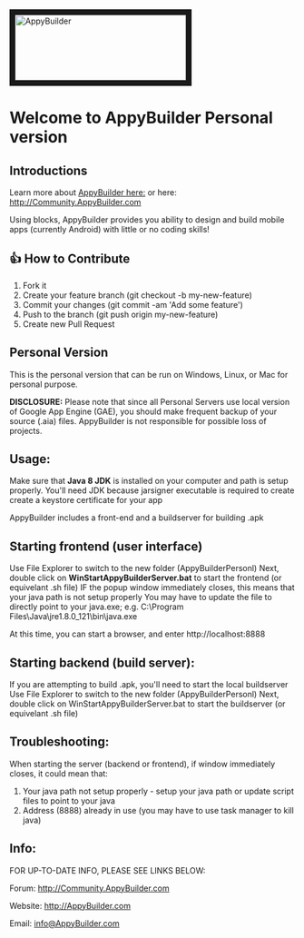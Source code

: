 <img src="https://github.com/AppyBuilder/AppyBuilder-Source/blob/master/appinventor/aiplayapp/assets/Title.png" alt="AppyBuilder" width="301" height="115" border="10" />

# Welcome to AppyBuilder Personal version

## Introductions

Learn more about [AppyBuilder here:](http://help.AppyBuilder.com) or here: http://Community.AppyBuilder.com

Using blocks, AppyBuilder provides you ability to design and build mobile apps (currently Android) with little or no coding skills!
<img src="https://help.appybuilder.com/assets/tutRatingBar3.png" alt="" />

## 👍 How to Contribute
1. Fork it
2. Create your feature branch (git checkout -b my-new-feature)
3. Commit your changes (git commit -am 'Add some feature')
4. Push to the branch (git push origin my-new-feature)
5. Create new Pull Request

## Personal Version
This is the personal version that can be run on Windows, Linux, or Mac for personal purpose.

  **DISCLOSURE:** Please note that since all Personal Servers use local version of Google App Engine (GAE), you should make frequent backup of your source (.aia) files. AppyBuilder is not responsible for possible loss of projects.

## Usage:
Make sure that **Java 8 JDK** is installed on your computer and path is setup properly.
You'll need JDK because jarsigner executable is required to create create a keystore certificate for your app

AppyBuilder includes a front-end and a buildserver for building .apk

## Starting frontend (user interface)
Use File Explorer to switch to the new folder (AppyBuilderPersonl)
Next, double click on **WinStartAppyBuilderServer.bat** to start the frontend (or equivelant .sh file)
  IF the popup window immediately closes, this means that your java path is not setup properly
    You may have to update the file to directly point to your java.exe; e.g.
    C:\Program Files\Java\jre1.8.0_121\bin\java.exe
    
   At this time, you can start a browser, and enter http://localhost:8888 

## Starting backend (build server):
If you are attempting to build .apk, you'll need to start the local buildserver
Use File Explorer to switch to the new folder (AppyBuilderPersonl)
Next, double click on WinStartAppyBuilderServer.bat to start the buildserver (or equivelant .sh file)

## Troubleshooting:
When starting the server (backend or frontend), if window immediately closes, it could mean that:
1. Your java path not setup properly - setup your java path or update script files to point to your java
2. Address (8888) already in use (you may have to use task manager to kill java)


## Info:
FOR UP-TO-DATE INFO, PLEASE SEE LINKS BELOW:

Forum: http://Community.AppyBuilder.com

Website: http://AppyBuilder.com

Email: info@AppyBuilder.com

